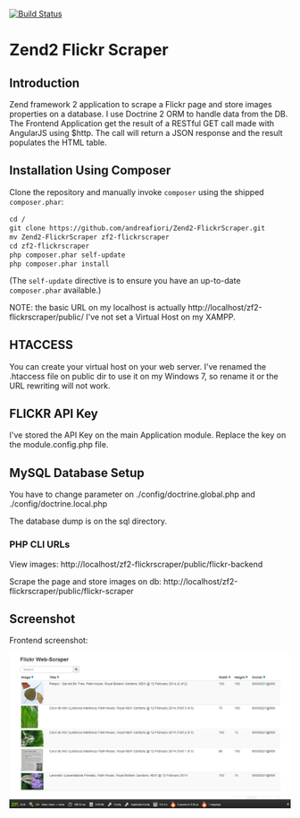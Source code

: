 [![Build Status](https://travis-ci.org/andreafiori/Zend2-FlickrScraper.png?branch=master)](https://travis-ci.org/andreafiori/Zend2-FlickrScraper)

Zend2 Flickr Scraper
=======================

Introduction
------------

Zend framework 2 application to scrape a Flickr page and store images properties on a database.
I use Doctrine 2 ORM to handle data from the DB.
The Frontend Application get the result of a RESTful GET call made with AngularJS using $http. 
The call will return a JSON response and the result populates the HTML table.

Installation Using Composer
----------------------------

Clone the repository and manually invoke `composer` using the shipped
`composer.phar`:

    cd /
	git clone https://github.com/andreafiori/Zend2-FlickrScraper.git
    mv Zend2-FlickrScraper zf2-flickrscraper
    cd zf2-flickrscraper
    php composer.phar self-update
    php composer.phar install

(The `self-update` directive is to ensure you have an up-to-date `composer.phar`
available.)

NOTE: the basic URL on my localhost is actually http://localhost/zf2-flickrscraper/public/
I've not set a Virtual Host on my XAMPP.

HTACCESS
----------------

You can create your virtual host on your web server. I've renamed the .htaccess file on public dir 
to use it on my Windows 7, so rename it or the URL rewriting will not work.

FLICKR API Key
----------------
I've stored the API Key on the main Application module. Replace the key on the module.config.php file.

MySQL Database Setup
----------------

You have to change parameter on ./config/doctrine.global.php
and ./config/doctrine.local.php

The database dump is on the sql directory.

### PHP CLI URLs

View images:
	http://localhost/zf2-flickrscraper/public/flickr-backend

Scrape the page and store images on db:
	http://localhost/zf2-flickrscraper/public/flickr-scraper

Screenshot
----------------

Frontend screenshot:

![Alt text](/img/screenshot.jpg)